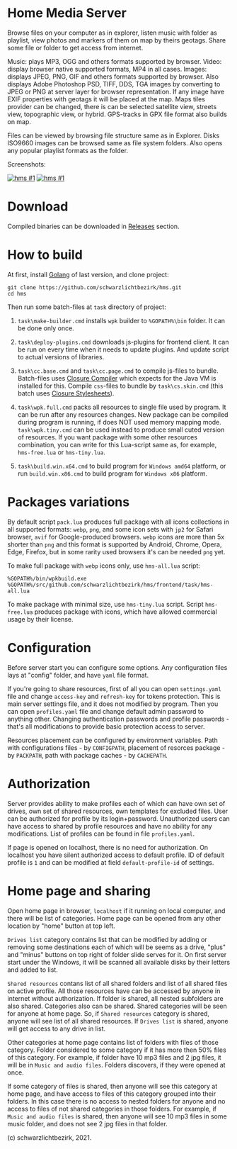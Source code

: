 
# Home Media Server

Browse files on your computer as in explorer, listen music with folder as playlist, view photos and markers of them on map by theirs geotags. Share some file or folder to get access from internet.

Music: plays MP3, OGG and others formats supported by browser. Video: display browser native supported formats, MP4 in all cases. Images: displays JPEG, PNG, GIF and others formats supported by browser. Also displays Adobe Photoshop PSD, TIFF, DDS, TGA images by converting to JPEG or PNG at server layer for browser representation. If any image have EXIF properties with geotags it will be placed at the map. Maps tiles provider can be changed, there is can be selected satellite view, streets view, topographic view, or hybrid. GPS-tracks in GPX file format also builds on map.

Files can be viewed by browsing file structure same as in Explorer. Disks ISO9660 images can be browsed same as file system folders. Also opens any popular playlist formats as the folder.

Screenshots:

[![hms #1](http://images.sevstar.net/images/86980114770981357724_thumb.png)](http://images.sevstar.net/images/86980114770981357724.jpg)
[![hms #1](http://images.sevstar.net/images/08282078015756047629_thumb.png)](http://images.sevstar.net/images/08282078015756047629.jpg)

# Download

Compiled binaries can be downloaded in [Releases](https://github.com/schwarzlichtbezirk/hms/releases) section.

# How to build

At first, install [Golang](https://go.dev/dl/) of last version, and clone project:

```batch
git clone https://github.com/schwarzlichtbezirk/hms.git
cd hms
```

Then run some batch-files at `task` directory of project:

1) `task\make-builder.cmd` installs `wpk` builder to `%GOPATH%\bin` folder. It can be done only once.

2) `task\deploy-plugins.cmd` downloads js-plugins for frontend client. It can be run on every time when it needs to update plugins. And update script to actual versions of libraries.

3) `task\cc.base.cmd` and `task\cc.page.cmd` to compile js-files to bundle. Batch-files uses [Closure Compiler](https://developers.google.com/closure/compiler) which expects for the Java VM is installed for this. Compile `css`-files to bundle by `task\cs.skin.cmd` (this batch uses [Closure Stylesheets](https://github.com/google/closure-stylesheets/releases)).

4) `task\wpk.full.cmd` packs all resources to single file used by program. It can be run after any resources changes. New package can be compiled during program is running, if does NOT used memory mapping mode. `task\wpk.tiny.cmd` can be used instead to produce small cuted version of resources. If you want package with some other resources combination, you can write for this Lua-script same as, for example, `hms-free.lua` or `hms-tiny.lua`.

5) `task\build.win.x64.cmd` to build program for `Windows amd64` platform, or run `build.win.x86.cmd` to build program for `Windows x86` platform.

# Packages variations

By default script `pack.lua` produces full package with all icons collections in all supported formats: `webp`, `png`, and some icon sets with `jp2` for Safari browser, `avif` for Google-produced browsers. `webp` icons are more than 5x shorter than `png` and this format is supported by Android, Chrome, Opera, Edge, Firefox, but in some rarity used browsers it's can be needed `png` yet.

To make full package with `webp` icons only, use `hms-all.lua` script:

```batch
%GOPATH%/bin/wpkbuild.exe %GOPATH%/src/github.com/schwarzlichtbezirk/hms/frontend/task/hms-all.lua
```

To make package with minimal size, use `hms-tiny.lua` script. Script `hms-free.lua` produces package with icons, which have allowed commercial usage by their license.

# Configuration

Before server start you can configure some options. Any configuration files lays at "config" folder, and have `yaml` file format.

If you're going to share resources, first of all you can open `settings.yaml` file and change `access-key` and `refresh-key` for tokens protection. This is main server settings file, and it does not modified by program. Then you can open `profiles.yaml` file and change default admin password to anything other. Changing authentication passwords and profile passwords - that's all modifications to provide basic protection access to server.

Resources placement can be configured by environment variables. Path with configurations files - by `CONFIGPATH`, placement of resorces package - by `PACKPATH`, path with package caches - by `CACHEPATH`.

# Authorization

Server provides ability to make profiles each of which can have own set of drives, own set of shared resources, own templates for excluded files. User can be authorized for profile by its login+password. Unauthorized users can have access to shared by profile resources and have no ability for any modifications. List of profiles can be found in file `profiles.yaml`.

If page is opened on localhost, there is no need for authorization. On localhost you have silent authorized access to default profile. ID of default profile is `1` and can be modified at field `default-profile-id` of settings.

# Home page and sharing

Open home page in browser, `localhost` if it running on local computer, and there will be list of categories. Home page can be opened from any other location by "home" button at top left.

`Drives list` category contains list that can be modified by adding or removing some destinations each of which will be seems as a drive, "plus" and "minus" buttons on top right of folder slide serves for it. On first server start under the Windows, it will be scanned all available disks by their letters and added to list.

`Shared resources` contans list of all shared folders and list of all shared files on active profile. All those resources have can be accessed by anyone in internet without authorization. If folder is shared, all nested subfolders are also shared. Categories also can be shared. Shared categories will be seen for anyone at home page. So, if `Shared resources` category is shared, anyone will see list of all shared resources. If `Drives list` is shared, anyone will get access to any drive in list.

Other categories at home page contains list of folders with files of those category. Folder considered to some category if it has more then 50% files of this category. For example, if folder have 10 mp3 files and 2 jpg files, it will be in `Music and audio files`. Folders discovers, if they were opened at once.

If some category of files is shared, then anyone will see this category at home page, and have access to files of this category grouped into their folders. In this case there is no access to nested folders for anyone and no access to files of not shared categories in those folders. For example, if `Music and audio files` is shared, then anyone will see 10 mp3 files in some music folder, and does not see 2 jpg files in that folder.

(c) schwarzlichtbezirk, 2021.
